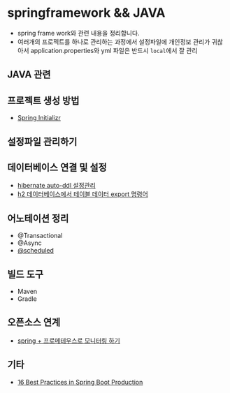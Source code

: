 # springframework && JAVA
- spring frame work와 관련 내용을 정리합니다.
- 여러개의 프로젝트를 하나로 관리하는 과정에서 설정파일에 개인정보 관리가 귀찮아서 application.properties와 yml 파일은 반드시 `local`에서 잘 관리

## JAVA 관련

## 프로젝트 생성 방법
- [Spring Initializr](https://start.spring.io/)

## 설정파일 관리하기


## 데이터베이스 연결 및 설정
- [hibernate auto-ddl 설정관리](https://github.com/t0e8r1r4y/springframewordk/blob/main/hibernate/ddl_auto.md)
- [h2 데이터베이스에서 테이블 데이터 export 명령어](https://github.com/t0e8r1r4y/springframewordk/blob/main/hibernate/h2-data-export.md)


## 어노테이션 정리
- @Transactional
- @Async
- [@scheduled](https://github.com/t0e8r1r4y/springframewordk/blob/main/annotation/schedule.md)

## 빌드 도구
- Maven
- Gradle

## 오픈소스 연계
- [spring  + 프로메테우스로 모니터링 하기](https://github.com/t0e8r1r4y/springframewordk/tree/main/prometheus_spring)

## 기타
- [16 Best Practices in Spring Boot Production](https://medium.com/@hubian/16-best-practices-in-spring-boot-production-62c065a6145c)
